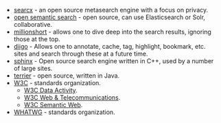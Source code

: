 - [searcx](https://searx.me/) - an open source metasearch engine with a focus on privacy.
- [open semantic search](https://www.opensemanticsearch.org/) - open source, can use Elasticsearch or Solr, collaborative.
- [millionshort](https://millionshort.com/) - allows one to dive deep into the search results, ignoring those at the top.
- [diigo](https://diigo.com/) - Allows one to annotate, cache, tag, highlight, bookmark, etc. sites and search through these at a future time.
- [sphinx](http://www.sphinxsearch.com/) - Open source search engine written in C++, used by a number of large sites.
- [terrier](http://terrier.org/) - open source, written in Java.
- [W3C](http://w3.org/) - standards organization.
  - [W3C Data Activity](https://www.w3.org/2013/data/).
  - [W3C Web & Telecommunications](https://www.w3.org/Telco/).
  - [W3C Semantic Web](https://www.w3.org/standards/semanticweb/).
- [WHATWG](https://whatwg.org/) - standards organization.

